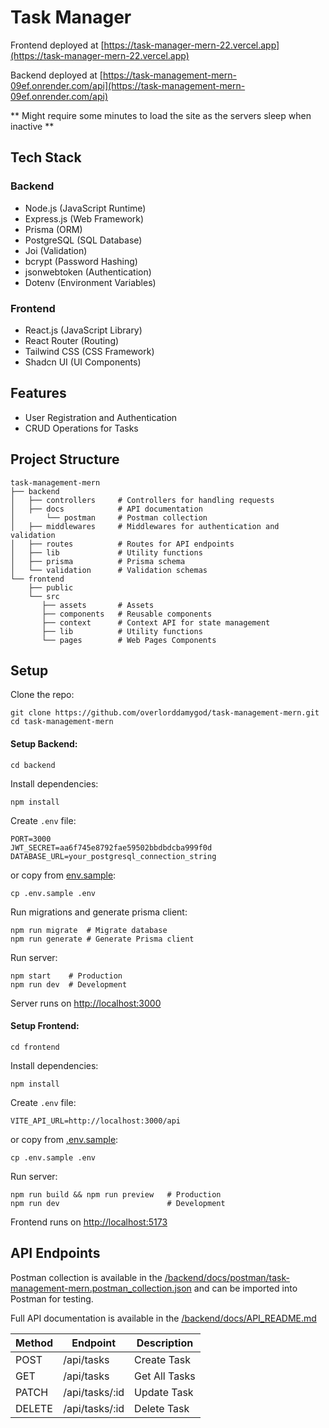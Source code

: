 # Task Manager

Frontend deployed at [https://task-manager-mern-22.vercel.app](https://task-manager-mern-22.vercel.app)

Backend deployed at [https://task-management-mern-09ef.onrender.com/api](https://task-management-mern-09ef.onrender.com/api)

** Might require some minutes to load the site as the servers sleep when inactive **

## Tech Stack

### Backend

- Node.js (JavaScript Runtime)
- Express.js (Web Framework)
- Prisma (ORM)
- PostgreSQL (SQL Database)
- Joi (Validation)
- bcrypt (Password Hashing)
- jsonwebtoken (Authentication)
- Dotenv (Environment Variables)

### Frontend

- React.js (JavaScript Library)
- React Router (Routing)
- Tailwind CSS (CSS Framework)
- Shadcn UI (UI Components)

## Features

- User Registration and Authentication
- CRUD Operations for Tasks

## Project Structure

```
task-management-mern
├── backend
│   ├── controllers     # Controllers for handling requests
│   ├── docs            # API documentation
│       └── postman     # Postman collection
│   ├── middlewares     # Middlewares for authentication and validation
│   ├── routes          # Routes for API endpoints
│   ├── lib             # Utility functions
│   ├── prisma          # Prisma schema
│   └── validation      # Validation schemas
└── frontend
    ├── public
    └── src
       ├── assets       # Assets
       ├── components   # Reusable components
       ├── context      # Context API for state management
       ├── lib          # Utility functions
       └── pages        # Web Pages Components
```

## Setup

Clone the repo:

```
git clone https://github.com/overlorddamygod/task-management-mern.git
cd task-management-mern
```

#### Setup Backend:

```
cd backend
```

Install dependencies:

```
npm install
```

Create `.env` file:

```
PORT=3000
JWT_SECRET=aa6f745e8792fae59502bbdbdcba999f0d
DATABASE_URL=your_postgresql_connection_string
```

or copy from [env.sample](./backend/.env.sample):

```
cp .env.sample .env
```

Run migrations and generate prisma client:

```
npm run migrate  # Migrate database
npm run generate # Generate Prisma client
```

Run server:

```
npm start    # Production
npm run dev  # Development
```

Server runs on [http://localhost:3000](http://localhost:3000)

#### Setup Frontend:

```
cd frontend
```

Install dependencies:

```
npm install
```

Create `.env` file:

```
VITE_API_URL=http://localhost:3000/api
```

or copy from [.env.sample](./frontend/.env.sample):

```
cp .env.sample .env
```

Run server:

```
npm run build && npm run preview   # Production
npm run dev                        # Development
```

Frontend runs on [http://localhost:5173](http://localhost:5173)

## API Endpoints

Postman collection is available in the [/backend/docs/postman/task-management-mern.postman_collection.json](./backend/docs/postman/task-management-mern.postman_collection.json) and can be imported into Postman for testing.

Full API documentation is available in the [/backend/docs/API_README.md](./backend/docs/API_README.md)

| Method | Endpoint       | Description   |
| ------ | -------------- | ------------- |
| POST   | /api/tasks     | Create Task   |
| GET    | /api/tasks     | Get All Tasks |
| PATCH  | /api/tasks/:id | Update Task   |
| DELETE | /api/tasks/:id | Delete Task   |
